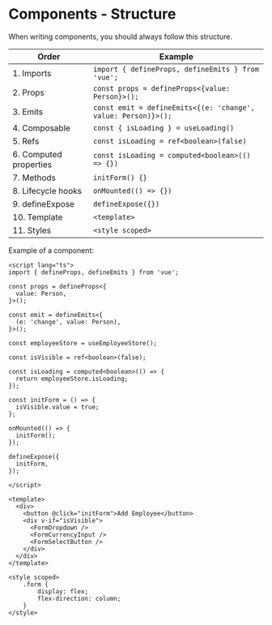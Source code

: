 # Components - Structure
When writing components, you should always follow this structure.

| Order                   | Example                                                       |
|-------------------------|---------------------------------------------------------------|
| 1. Imports              | `import { defineProps, defineEmits } from 'vue';`             |
| 2. Props                | `const props = defineProps<{value: Person}>();`               |
| 3. Emits                | `const emit = defineEmits<{(e: 'change', value: Person)}>();` |
| 4. Composable           | `const { isLoading } = useLoading()`                          |
| 5. Refs                 | `const isLoading = ref<boolean>(false)`                       |
| 6. Computed properties  | `const isLoading = computed<boolean>(() => {})`               |
| 7. Methods              | `initForm() {}`                                               |
| 8. Lifecycle hooks      | `onMounted(() => {})`                                         |
| 9. defineExpose         | `defineExpose({})`                                            |
| 10. Template            | `<template>`                                                  |
| 11. Styles              | `<style scoped>`                                              |

Example of a component:

```vue
<script lang="ts">
import { defineProps, defineEmits } from 'vue';

const props = defineProps<{
  value: Person,
}>();

const emit = defineEmits<{
  (e: 'change', value: Person),
}>();

const employeeStore = useEmployeeStore();

const isVisible = ref<boolean>(false);

const isLoading = computed<boolean>(() => {
  return employeeStore.isLoading;
});

const initForm = () => {
  isVisible.value = true;
};

onMounted(() => {
  initForm();
});

defineExpose({
  initForm,
});

</script>

<template>
  <div>
    <button @click="initForm">Add Employee</button>
    <div v-if="isVisible">
      <FormDropdown />
      <FormCurrencyInput />
      <FormSelectButton />
    </div>
  </div>
</template>

<style scoped>
    .form {
        display: flex;
        flex-direction: column;
    }
</style>
```
